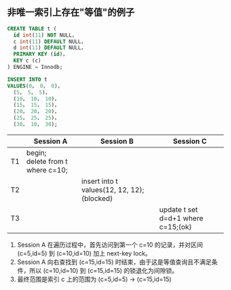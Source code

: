 ## 非唯一索引上存在"等值"的例子

```sql
CREATE TABLE t (
  id int(11) NOT NULL，
  c int(11) DEFAULT NULL，
  d int(11) DEFAULT NULL，
  PRIMARY KEY (id)，
  KEY c (c)
) ENGINE = Innodb;

INSERT INTO t
VALUES(0， 0， 0)，
  (5， 5， 5)，
  (10， 10， 10)，
  (15， 15， 15)，
  (20， 20， 20)，
  (25， 25， 25)，
  (30， 10， 30);
```

|     | Session A                             | Session B                                  | Session C                          |
| --- | ------------------------------------- | ------------------------------------------ | ---------------------------------- |
| T1  | begin;<br />delete from t where c=10; |                                            |                                    |
| T2  |                                       | insert into t values(12, 12, 12);(blocked) |                                    |
| T3  |                                       |                                            | update t set d=d+1 where c=15;(ok) |

1. Session A 在遍历过程中，首先访问到第一个 c=10 的记录，并对区间 (c=5,id=5) 到 (c=10,id=10) 加上 next-key lock。
2. Session A 向右查找到 (c=15,id=15) 时结束，由于这是等值查询且不满足条件，所以 (c=10,id=10) 到 (c=15,id=15) 的锁退化为间隙锁。
3. 最终范围是索引 c 上的范围为 (c=5,id=5) -> (c=15,id=15)
